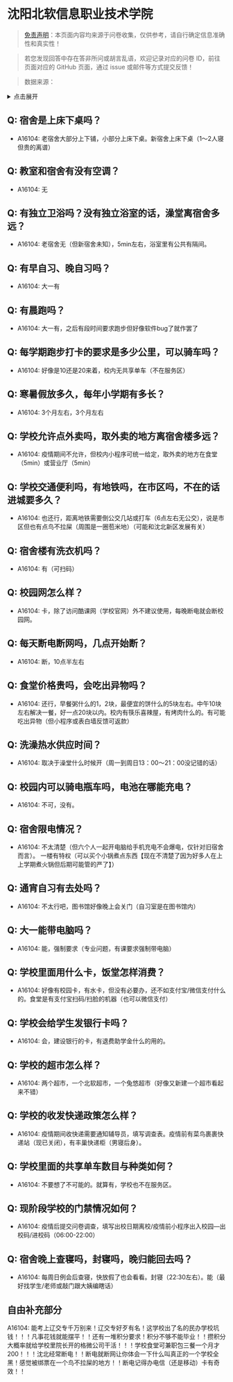 # 沈阳北软信息职业技术学院

> [免责声明](https://colleges.chat/#_3)：本页面内容均来源于问卷收集，仅供参考，请自行确定信息准确性和真实性！

> 若您发现回答中存在答非所问或胡言乱语，欢迎记录对应的问卷 ID，前往页面对应的 GitHub 页面，通过 issue 或邮件等方式提交反馈！

> 数据来源：

<details><summary>点击展开</summary>
<ul>
<li>A16104: 匿名 (2022 年 09 月)</li>
</ul>
</details>

## Q: 宿舍是上床下桌吗？

- A16104: 老宿舍大部分上下铺，小部分上床下桌。新宿舍上床下桌（1～2人寝但贵的离谱）

## Q: 教室和宿舍有没有空调？

- A16104: 无

## Q: 有独立卫浴吗？没有独立浴室的话，澡堂离宿舍多远？

- A16104: 老宿舍无（但新宿舍未知），5min左右，浴室里有公共有隔间。

## Q: 有早自习、晚自习吗？

- A16104: 大一有

## Q: 有晨跑吗？

- A16104: 大一有，之后有段时间要求跑步但好像软件bug了就作罢了

## Q: 每学期跑步打卡的要求是多少公里，可以骑车吗？

- A16104: 好像是10还是20来着，校内无共享单车（不在服务区）

## Q: 寒暑假放多久，每年小学期有多长？

- A16104: 3个月左右，3个月左右

## Q: 学校允许点外卖吗，取外卖的地方离宿舍楼多远？

- A16104: 疫情期间不允许，但校内小程序可统一给定，取外卖的地方在食堂（5min）或营业厅（5min）

## Q: 学校交通便利吗，有地铁吗，在市区吗，不在的话进城要多久？

- A16104: 也还行，距离地铁需要倒公交几站或打车（6点左右无公交），说是市区但也有点鸟不拉屎（周围是一圈苞米地）（可能和沈北新区发展有关）

## Q: 宿舍楼有洗衣机吗？

- A16104: 有（可扫码）

## Q: 校园网怎么样？

- A16104: 卡，除了访问酷课网（学校官网）外不建议使用，每晚断电就会断校园网。

## Q: 每天断电断网吗，几点开始断？

- A16104: 断，10点半左右

## Q: 食堂价格贵吗，会吃出异物吗？

- A16104: 还行，早餐粥什么的1，2块，最便宜的饼什么的5块左右。中午10块左右解决一餐，好一点20块以内。校内有筷乐喜辣屋，有烤肉什么的。有可能吃出异物（但小程序或表白墙反馈可返款）

## Q: 洗澡热水供应时间？

- A16104: 取决于澡堂什么时候开（周一到周日13：00～21：00没记错的话）

## Q: 校园内可以骑电瓶车吗，电池在哪能充电？

- A16104: 不可，没有。

## Q: 宿舍限电情况？

- A16104: 不太清楚（但六个人一起开电脑给手机充电不会爆电，仅针对旧宿舍而言）。
一楼有特权（可以买个小锅煮点东西【现在不清楚了因为好多人在上上学期煮火锅但后期可能管的严了】）

## Q: 通宵自习有去处吗？

- A16104: 不太行吧，图书馆好像晚上会关门（自习室是在图书馆内）

## Q: 大一能带电脑吗？

- A16104: 能，强制要求（专业问题，有课要求强制带电脑）

## Q: 学校里面用什么卡，饭堂怎样消费？

- A16104: 好像有校园卡，有水卡，但没有必要办，还不如支付宝/微信支付什么的。食堂是有支付宝扫码/扫脸的机器（也可以微信支付）

## Q: 学校会给学生发银行卡吗？

- A16104: 会，建设银行的卡，有退费助学金什么的用的。

## Q: 学校的超市怎么样？

- A16104: 两个超市，一个北软超市，一个兔悠超市（好像又新建一个超市看起来不错）

## Q: 学校的收发快递政策怎么样？

- A16104: 疫情期间收快递需要通知辅导员，填写调查表。疫情前有菜鸟裹裹快递站（现已关闭），有丰巢快递柜（男寝后身）。

## Q: 学校里面的共享单车数目与种类如何？

- A16104: 不要想了不可能的。就算有，学校也不在服务区。

## Q: 现阶段学校的门禁情况如何？

- A16104: 疫情后提交问卷调查，填写出校日期离校/疫情前小程序出入校园—出校码/进校码（06:00-22:00）

## Q: 宿舍晚上查寝吗，封寝吗，晚归能回去吗？

- A16104: 每周日例会后查寝，快放假了也会看看。封寝（22:30左右）。能（最好找学生/老师或敲门跟大姨编瞎话）

## 自由补充部分

A16104: 能考上辽交专千万别来！辽交专好歹有名！这学校出了名的民办学校坑钱！！！凡事花钱就能摆平！！还有一堆积分要求！积分不够不能毕业！！攒积分大概率就给学校里院长开的格微公司干活！！！学校食堂可兼职包三餐一个月才200！！！沈北经常断电！！断电就断网让你体会一下什么叫真正的一个学校全黑！感觉被绑票在一个鸟不拉屎的地方！！断电记得办电信（还是移动）卡有奇效！！